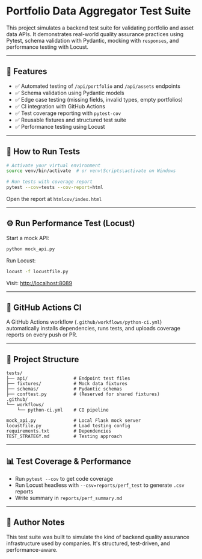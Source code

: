 # Portfolio Data Aggregator Test Suite

This project simulates a backend test suite for validating portfolio and asset data APIs. 
It demonstrates real-world quality assurance practices using Pytest, schema validation with Pydantic,
mocking with `responses`, and performance testing with Locust.

---

## 📌 Features

- ✅ Automated testing of `/api/portfolio` and `/api/assets` endpoints
- ✅ Schema validation using Pydantic models
- ✅ Edge case testing (missing fields, invalid types, empty portfolios)
- ✅ CI integration with GitHub Actions
- ✅ Test coverage reporting with `pytest-cov`
- ✅ Reusable fixtures and structured test suite
- ✅ Performance testing using Locust

---

## 🧪 How to Run Tests

```bash
# Activate your virtual environment
source venv/bin/activate  # or venv\Scripts\activate on Windows

# Run tests with coverage report
pytest --cov=tests --cov-report=html
```

Open the report at `htmlcov/index.html`

---

## ⚙️ Run Performance Test (Locust)

Start a mock API:
```bash
python mock_api.py
```

Run Locust:
```bash
locust -f locustfile.py
```

Visit: [http://localhost:8089](http://localhost:8089)

---

## 🚀 GitHub Actions CI

A GitHub Actions workflow (`.github/workflows/python-ci.yml`) automatically installs dependencies, runs tests, and uploads coverage reports on every push or PR.

---

## 📁 Project Structure

```
tests/
├── api/                 # Endpoint test files
├── fixtures/            # Mock data fixtures
├── schemas/             # Pydantic schemas
├── conftest.py          # (Reserved for shared fixtures)
.github/
└── workflows/
    └── python-ci.yml    # CI pipeline

mock_api.py              # Local Flask mock server
locustfile.py            # Load testing config
requirements.txt         # Dependencies
TEST_STRATEGY.md         # Testing approach
```

---

## 📊 Test Coverage & Performance

- Run `pytest --cov` to get code coverage
- Run Locust headless with `--csv=reports/perf_test` to generate `.csv` reports
- Write summary in `reports/perf_summary.md`

---

## 🧠 Author Notes

This test suite was built to simulate the kind of backend quality assurance infrastructure used by companies. It's structured, test-driven, and performance-aware.
